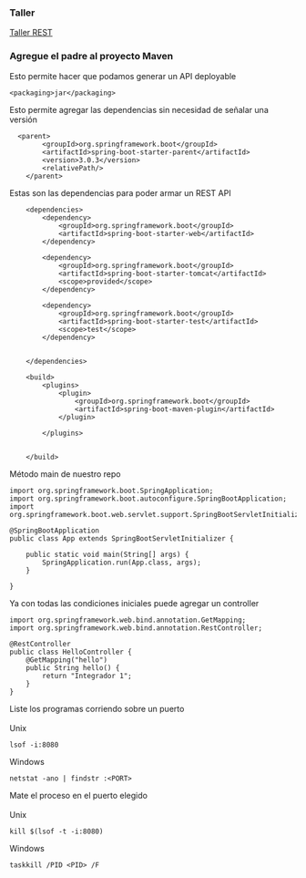 ### Taller


<a href="https://docs.google.com/document/d/1eVsIclSsa5QXd2UZXWuFBEk5azrAltcGX1i1MuTqIJk/edit?usp=sharing">Taller REST</a>



### Agregue el padre al proyecto Maven


Esto permite hacer que podamos generar un API deployable
```
<packaging>jar</packaging>
```


Esto permite agregar las dependencias sin necesidad de señalar una versión
```
  <parent>
        <groupId>org.springframework.boot</groupId>
        <artifactId>spring-boot-starter-parent</artifactId>
        <version>3.0.3</version>
        <relativePath/> 
    </parent>
```

Estas son las dependencias para poder armar un REST API
```
    <dependencies>
        <dependency>
            <groupId>org.springframework.boot</groupId>
            <artifactId>spring-boot-starter-web</artifactId>
        </dependency>

        <dependency>
            <groupId>org.springframework.boot</groupId>
            <artifactId>spring-boot-starter-tomcat</artifactId>
            <scope>provided</scope>
        </dependency>

        <dependency>
            <groupId>org.springframework.boot</groupId>
            <artifactId>spring-boot-starter-test</artifactId>
            <scope>test</scope>
        </dependency>


    </dependencies>

    <build>
        <plugins>
            <plugin>
                <groupId>org.springframework.boot</groupId>
                <artifactId>spring-boot-maven-plugin</artifactId>
            </plugin>

        </plugins>


    </build>
```

Método main de nuestro repo
```
import org.springframework.boot.SpringApplication;
import org.springframework.boot.autoconfigure.SpringBootApplication;
import org.springframework.boot.web.servlet.support.SpringBootServletInitializer;

@SpringBootApplication
public class App extends SpringBootServletInitializer {

    public static void main(String[] args) {
        SpringApplication.run(App.class, args);
    }

}
```

Ya con todas las condiciones iniciales puede agregar un controller
```
import org.springframework.web.bind.annotation.GetMapping;
import org.springframework.web.bind.annotation.RestController;

@RestController
public class HelloController {
    @GetMapping("hello")
    public String hello() {
        return "Integrador 1";
    }
}

```


Liste los programas corriendo sobre un puerto<br><br>
Unix
```
lsof -i:8080
```
Windows
```
netstat -ano | findstr :<PORT>
```

Mate el proceso en el puerto elegido<br><br>
Unix
```
kill $(lsof -t -i:8080)
```
Windows
```
taskkill /PID <PID> /F
```
